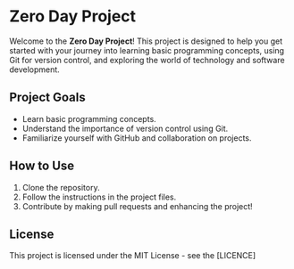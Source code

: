 # Zero Day Project

Welcome to the **Zero Day Project**! This project is designed to help you get started with your journey into learning basic programming concepts, using Git for version control, and exploring the world of technology and software development.

## Project Goals
- Learn basic programming concepts.
- Understand the importance of version control using Git.
- Familiarize yourself with GitHub and collaboration on projects.
  
## How to Use
1. Clone the repository.
2. Follow the instructions in the project files.
3. Contribute by making pull requests and enhancing the project!

## License
This project is licensed under the MIT License - see the [LICENCE]
